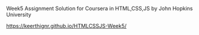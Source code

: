 Week5 Assignment Solution for Coursera in HTML,CSS,JS by John Hopkins University

https://keerthignr.github.io/HTMLCSSJS-Week5/
